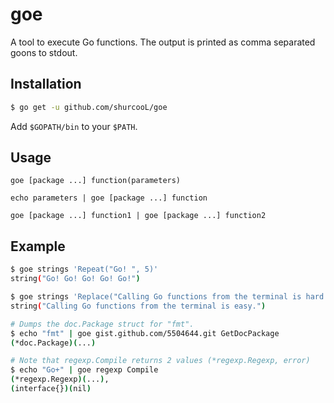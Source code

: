 goe
===

A tool to execute Go functions. The output is printed as comma separated goons to stdout.

Installation
------------
```bash
$ go get -u github.com/shurcooL/goe
```

Add `$GOPATH/bin` to your `$PATH`.

Usage
-----
```
goe [package ...] function(parameters)

echo parameters | goe [package ...] function

goe [package ...] function1 | goe [package ...] function2
```

Example
-----
```bash
$ goe strings 'Repeat("Go! ", 5)'
string("Go! Go! Go! Go! Go!")

$ goe strings 'Replace("Calling Go functions from the terminal is hard.", "hard", "easy", -1)'
string("Calling Go functions from the terminal is easy.")

# Dumps the doc.Package struct for "fmt".
$ echo "fmt" | goe gist.github.com/5504644.git GetDocPackage
(*doc.Package)(...)

# Note that regexp.Compile returns 2 values (*regexp.Regexp, error)
$ echo "Go+" | goe regexp Compile
(*regexp.Regexp)(...),
(interface{})(nil)
```

